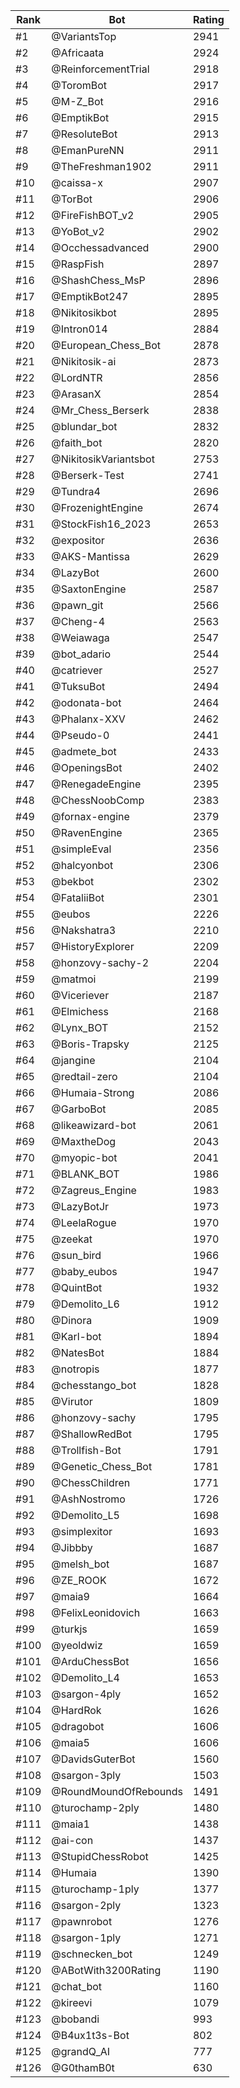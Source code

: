 Rank|Bot|Rating
---|---|---
#1|@VariantsTop|2941
#2|@Africaata|2924
#3|@ReinforcementTrial|2918
#4|@ToromBot|2917
#5|@M-Z_Bot|2916
#6|@EmptikBot|2915
#7|@ResoluteBot|2913
#8|@EmanPureNN|2911
#9|@TheFreshman1902|2911
#10|@caissa-x|2907
#11|@TorBot|2906
#12|@FireFishBOT_v2|2905
#13|@YoBot_v2|2902
#14|@Occhessadvanced|2900
#15|@RaspFish|2897
#16|@ShashChess_MsP|2896
#17|@EmptikBot247|2895
#18|@Nikitosikbot|2895
#19|@Intron014|2884
#20|@European_Chess_Bot|2878
#21|@Nikitosik-ai|2873
#22|@LordNTR|2856
#23|@ArasanX|2854
#24|@Mr_Chess_Berserk|2838
#25|@blundar_bot|2832
#26|@faith_bot|2820
#27|@NikitosikVariantsbot|2753
#28|@Berserk-Test|2741
#29|@Tundra4|2696
#30|@FrozenightEngine|2674
#31|@StockFish16_2023|2653
#32|@expositor|2636
#33|@AKS-Mantissa|2629
#34|@LazyBot|2600
#35|@SaxtonEngine|2587
#36|@pawn_git|2566
#37|@Cheng-4|2563
#38|@Weiawaga|2547
#39|@bot_adario|2544
#40|@catriever|2527
#41|@TuksuBot|2494
#42|@odonata-bot|2464
#43|@Phalanx-XXV|2462
#44|@Pseudo-0|2441
#45|@admete_bot|2433
#46|@OpeningsBot|2402
#47|@RenegadeEngine|2395
#48|@ChessNoobComp|2383
#49|@fornax-engine|2379
#50|@RavenEngine|2365
#51|@simpleEval|2356
#52|@halcyonbot|2306
#53|@bekbot|2302
#54|@FataliiBot|2301
#55|@eubos|2226
#56|@Nakshatra3|2210
#57|@HistoryExplorer|2209
#58|@honzovy-sachy-2|2204
#59|@matmoi|2199
#60|@Viceriever|2187
#61|@Elmichess|2168
#62|@Lynx_BOT|2152
#63|@Boris-Trapsky|2125
#64|@jangine|2104
#65|@redtail-zero|2104
#66|@Humaia-Strong|2086
#67|@GarboBot|2085
#68|@likeawizard-bot|2061
#69|@MaxtheDog|2043
#70|@myopic-bot|2041
#71|@BLANK_BOT|1986
#72|@Zagreus_Engine|1983
#73|@LazyBotJr|1973
#74|@LeelaRogue|1970
#75|@zeekat|1970
#76|@sun_bird|1966
#77|@baby_eubos|1947
#78|@QuintBot|1932
#79|@Demolito_L6|1912
#80|@Dinora|1909
#81|@Karl-bot|1894
#82|@NatesBot|1884
#83|@notropis|1877
#84|@chesstango_bot|1828
#85|@Virutor|1809
#86|@honzovy-sachy|1795
#87|@ShallowRedBot|1795
#88|@Trollfish-Bot|1791
#89|@Genetic_Chess_Bot|1781
#90|@ChessChildren|1771
#91|@AshNostromo|1726
#92|@Demolito_L5|1698
#93|@simplexitor|1693
#94|@Jibbby|1687
#95|@melsh_bot|1687
#96|@ZE_ROOK|1672
#97|@maia9|1664
#98|@FelixLeonidovich|1663
#99|@turkjs|1659
#100|@yeoldwiz|1659
#101|@ArduChessBot|1656
#102|@Demolito_L4|1653
#103|@sargon-4ply|1652
#104|@HardRok|1626
#105|@dragobot|1606
#106|@maia5|1606
#107|@DavidsGuterBot|1560
#108|@sargon-3ply|1503
#109|@RoundMoundOfRebounds|1491
#110|@turochamp-2ply|1480
#111|@maia1|1438
#112|@ai-con|1437
#113|@StupidChessRobot|1425
#114|@Humaia|1390
#115|@turochamp-1ply|1377
#116|@sargon-2ply|1323
#117|@pawnrobot|1276
#118|@sargon-1ply|1271
#119|@schnecken_bot|1249
#120|@ABotWith3200Rating|1190
#121|@chat_bot|1160
#122|@kireevi|1079
#123|@bobandi|993
#124|@B4ux1t3s-Bot|802
#125|@grandQ_AI|777
#126|@G0thamB0t|630
